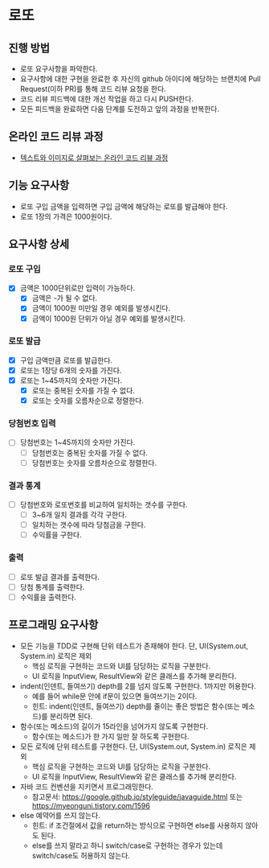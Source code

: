# 로또
## 진행 방법
* 로또 요구사항을 파악한다.
* 요구사항에 대한 구현을 완료한 후 자신의 github 아이디에 해당하는 브랜치에 Pull Request(이하 PR)를 통해 코드 리뷰 요청을 한다.
* 코드 리뷰 피드백에 대한 개선 작업을 하고 다시 PUSH한다.
* 모든 피드백을 완료하면 다음 단계를 도전하고 앞의 과정을 반복한다.

## 온라인 코드 리뷰 과정
* [텍스트와 이미지로 살펴보는 온라인 코드 리뷰 과정](https://github.com/next-step/nextstep-docs/tree/master/codereview)

## 기능 요구사항
* 로또 구입 금액을 입력하면 구입 금액에 해당하는 로또를 발급해야 한다.
* 로또 1장의 가격은 1000원이다.
## 요구사항 상세
### 로또 구입
* [X] 금액은 1000단위로만 입력이 가능하다.
  * [X] 금액은 -가 될 수 없다. 
  * [X] 금액이 1000원 미만일 경우 예외를 발생시킨다.
  * [X] 금액이 1000원 단위가 아닐 경우 예외를 발생시킨다.
### 로또 발급
* [x] 구입 금액만큼 로또를 발급한다.
* [X] 로또는 1장당 6개의 숫자를 가진다.
* [X] 로또는 1~45까지의 숫자만 가진다.
  * [X] 로또는 중복된 숫자를 가질 수 없다.
  * [X] 로또는 숫자를 오름차순으로 정렬한다.
### 당첨번호 입력
* [ ] 당첨번호는 1~45까지의 숫자만 가진다.
  * [ ] 당첨번호는 중복된 숫자를 가질 수 없다.
  * [ ] 당첨번호는 숫자를 오름차순으로 정렬한다.
### 결과 통계
* [ ] 당첨번호와 로또번호를 비교하여 일치하는 갯수를 구한다.
  * [ ] 3~6개 일치 결과를 각각 구한다.
  * [ ] 일치하는 갯수에 따라 당첨금을 구한다.
  * [ ] 수익률을 구한다.
### 출력
* [ ] 로또 발급 결과를 출력한다.
* [ ] 당첨 통계를 출력한다.
* [ ] 수익률을 출력한다.
## 프로그래밍 요구사항
* 모든 기능을 TDD로 구현해 단위 테스트가 존재해야 한다. 단, UI(System.out, System.in) 로직은 제외
  * 핵심 로직을 구현하는 코드와 UI를 담당하는 로직을 구분한다.
  * UI 로직을 InputView, ResultView와 같은 클래스를 추가해 분리한다.
* indent(인덴트, 들여쓰기) depth를 2를 넘지 않도록 구현한다. 1까지만 허용한다.
  * 예를 들어 while문 안에 if문이 있으면 들여쓰기는 2이다.
  * 힌트: indent(인덴트, 들여쓰기) depth를 줄이는 좋은 방법은 함수(또는 메소드)를 분리하면 된다.
* 함수(또는 메소드)의 길이가 15라인을 넘어가지 않도록 구현한다.
  * 함수(또는 메소드)가 한 가지 일만 잘 하도록 구현한다.
* 모든 로직에 단위 테스트를 구현한다. 단, UI(System.out, System.in) 로직은 제외
  * 핵심 로직을 구현하는 코드와 UI를 담당하는 로직을 구분한다.
  * UI 로직을 InputView, ResultView와 같은 클래스를 추가해 분리한다.
* 자바 코드 컨벤션을 지키면서 프로그래밍한다.
  * 참고문서: https://google.github.io/styleguide/javaguide.html 또는 https://myeonguni.tistory.com/1596
* else 예약어를 쓰지 않는다.
  * 힌트: if 조건절에서 값을 return하는 방식으로 구현하면 else를 사용하지 않아도 된다.
  * else를 쓰지 말라고 하니 switch/case로 구현하는 경우가 있는데 switch/case도 허용하지 않는다.
